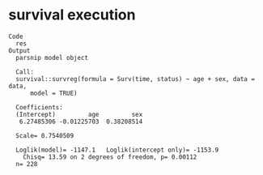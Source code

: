 # survival execution

    Code
      res
    Output
      parsnip model object
      
      Call:
      survival::survreg(formula = Surv(time, status) ~ age + sex, data = data, 
          model = TRUE)
      
      Coefficients:
      (Intercept)         age         sex 
       6.27485306 -0.01225703  0.38208514 
      
      Scale= 0.7540509 
      
      Loglik(model)= -1147.1   Loglik(intercept only)= -1153.9
      	Chisq= 13.59 on 2 degrees of freedom, p= 0.00112 
      n= 228 

